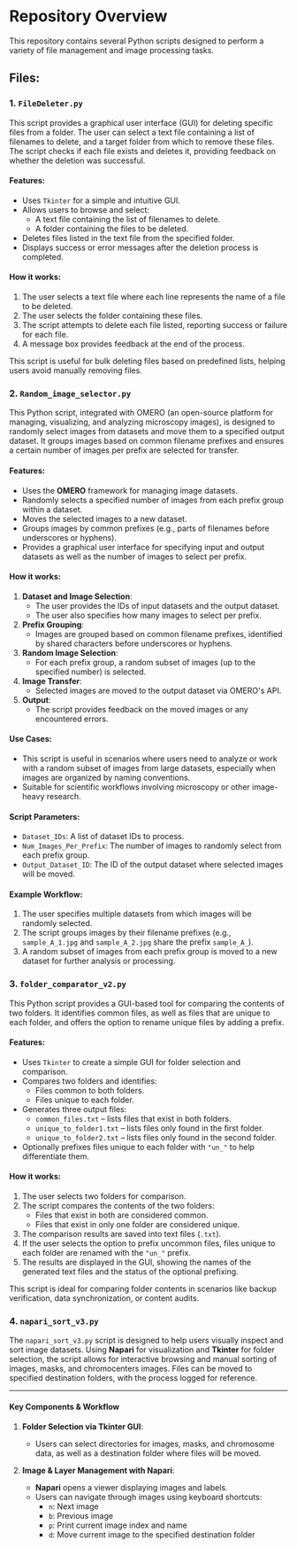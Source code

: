 # Repository Overview

This repository contains several Python scripts designed to perform a variety of file management and image processing tasks.

## Files:

### 1. `FileDeleter.py`
This script provides a graphical user interface (GUI) for deleting specific files from a folder. The user can select a text file containing a list of filenames to delete, and a target folder from which to remove these files. The script checks if each file exists and deletes it, providing feedback on whether the deletion was successful.

#### Features:
- Uses `Tkinter` for a simple and intuitive GUI.
- Allows users to browse and select:
  - A text file containing the list of filenames to delete.
  - A folder containing the files to be deleted.
- Deletes files listed in the text file from the specified folder.
- Displays success or error messages after the deletion process is completed.

#### How it works:
1. The user selects a text file where each line represents the name of a file to be deleted.
2. The user selects the folder containing these files.
3. The script attempts to delete each file listed, reporting success or failure for each file.
4. A message box provides feedback at the end of the process.

This script is useful for bulk deleting files based on predefined lists, helping users avoid manually removing files.

### 2. `Random_image_selector.py`
This Python script, integrated with OMERO (an open-source platform for managing, visualizing, and analyzing microscopy images), is designed to randomly select images from datasets and move them to a specified output dataset. It groups images based on common filename prefixes and ensures a certain number of images per prefix are selected for transfer.

#### Features:
- Uses the **OMERO** framework for managing image datasets.
- Randomly selects a specified number of images from each prefix group within a dataset.
- Moves the selected images to a new dataset.
- Groups images by common prefixes (e.g., parts of filenames before underscores or hyphens).
- Provides a graphical user interface for specifying input and output datasets as well as the number of images to select per prefix.

#### How it works:
1. **Dataset and Image Selection**: 
   - The user provides the IDs of input datasets and the output dataset.
   - The user also specifies how many images to select per prefix.
2. **Prefix Grouping**:
   - Images are grouped based on common filename prefixes, identified by shared characters before underscores or hyphens.
3. **Random Image Selection**:
   - For each prefix group, a random subset of images (up to the specified number) is selected.
4. **Image Transfer**:
   - Selected images are moved to the output dataset via OMERO's API.
5. **Output**:
   - The script provides feedback on the moved images or any encountered errors.

#### Use Cases:
- This script is useful in scenarios where users need to analyze or work with a random subset of images from large datasets, especially when images are organized by naming conventions.
- Suitable for scientific workflows involving microscopy or other image-heavy research.

#### Script Parameters:
- `Dataset_IDs`: A list of dataset IDs to process.
- `Num_Images_Per_Prefix`: The number of images to randomly select from each prefix group.
- `Output_Dataset_ID`: The ID of the output dataset where selected images will be moved.

#### Example Workflow:
1. The user specifies multiple datasets from which images will be randomly selected.
2. The script groups images by their filename prefixes (e.g., `sample_A_1.jpg` and `sample_A_2.jpg` share the prefix `sample_A_`).
3. A random subset of images from each prefix group is moved to a new dataset for further analysis or processing.

### 3. `folder_comparator_v2.py`
This Python script provides a GUI-based tool for comparing the contents of two folders. It identifies common files, as well as files that are unique to each folder, and offers the option to rename unique files by adding a prefix.

#### Features:
- Uses `Tkinter` to create a simple GUI for folder selection and comparison.
- Compares two folders and identifies:
  - Files common to both folders.
  - Files unique to each folder.
- Generates three output files:
  - `common_files.txt` – lists files that exist in both folders.
  - `unique_to_folder1.txt` – lists files only found in the first folder.
  - `unique_to_folder2.txt` – lists files only found in the second folder.
- Optionally prefixes files unique to each folder with `"un_"` to help differentiate them.

#### How it works:
1. The user selects two folders for comparison.
2. The script compares the contents of the two folders:
   - Files that exist in both are considered common.
   - Files that exist in only one folder are considered unique.
3. The comparison results are saved into text files (`.txt`).
4. If the user selects the option to prefix uncommon files, files unique to each folder are renamed with the `"un_"` prefix.
5. The results are displayed in the GUI, showing the names of the generated text files and the status of the optional prefixing.

This script is ideal for comparing folder contents in scenarios like backup verification, data synchronization, or content audits.

### 4. `napari_sort_v3.py`
The `napari_sort_v3.py` script is designed to help users visually inspect and sort image datasets. Using **Napari** for visualization and **Tkinter** for folder selection, the script allows for interactive browsing and manual sorting of images, masks, and chromocenters images. Files can be moved to specified destination folders, with the process logged for reference.

---

#### Key Components & Workflow

1. **Folder Selection via Tkinter GUI**:
    - Users can select directories for images, masks, and chromosome data, as well as a destination folder where files will be moved.

2. **Image & Layer Management with Napari**:
    - **Napari** opens a viewer displaying images and labels.
    - Users can navigate through images using keyboard shortcuts:
        - `n`: Next image
        - `b`: Previous image
        - `p`: Print current image index and name
        - `d`: Move current image to the specified destination folder
